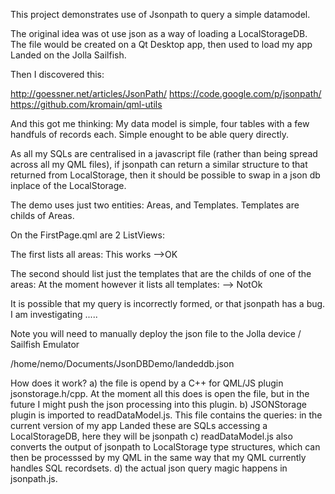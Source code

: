 This project demonstrates use of Jsonpath to query a simple datamodel.

The original idea was ot use json as a way of loading a LocalStorageDB. The file would be created on a Qt Desktop app, then used to load my app Landed on the Jolla Sailfish.

Then I discovered this:

http://goessner.net/articles/JsonPath/
https://code.google.com/p/jsonpath/
https://github.com/kromain/qml-utils

And this got me thinking: My data model is simple, four tables with a few handfuls of records each. Simple enought to be able query directly.

As all my SQLs are centralised in a javascript file (rather than being spread across all my QML files), if jsonpath can return a similar structure to that returned from LocalStorage, then it should be possible to swap in a json db inplace of the LocalStorage.

The demo uses just two entities: Areas, and Templates. Templates are childs of Areas.

On the FirstPage.qml are 2 ListViews:

The first lists all areas: This works -->OK

The second should list just the templates that are the childs of one of the areas: At the moment however it lists all templates: --> NotOk

It is possible that my query is incorrectly formed, or that jsonpath has a bug. I am investigating .....

Note you will need to manually deploy the json file to the Jolla device / Sailfish Emulator

/home/nemo/Documents/JsonDBDemo/landeddb.json

How does it work?
a) the file is opend by a C++ for QML/JS plugin jsonstorage.h/cpp. At the moment all this does is open the file, but in the future I might push the json processing into this plugin.
b) JSONStorage plugin is imported to readDataModel.js. This file contains the queries: in the current version of my app Landed these are SQLs accessing a LocalStorageDB, here they will be jsonpath
c) readDataModel.js also converts the output of jsonpath to LocalStorage type structures, which can then be processsed by my QML in the same way that my QML currently handles SQL recordsets.
d) the actual json query magic happens in jsonpath.js.

